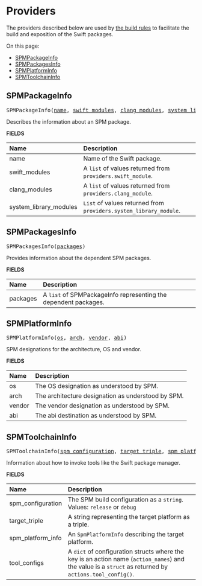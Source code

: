 <!-- Generated with Stardoc, Do Not Edit! -->
# Providers

The providers described below are used by [the build rules](/doc/build_rules.md) to
facilitate the build and exposition of the Swift packages.

On this page:

  * [SPMPackageInfo](#SPMPackageInfo)
  * [SPMPackagesInfo](#SPMPackagesInfo)
  * [SPMPlatformInfo](#SPMPlatformInfo)
  * [SPMToolchainInfo](#SPMToolchainInfo)

<a id="#SPMPackageInfo"></a>

## SPMPackageInfo

<pre>
SPMPackageInfo(<a href="#SPMPackageInfo-name">name</a>, <a href="#SPMPackageInfo-swift_modules">swift_modules</a>, <a href="#SPMPackageInfo-clang_modules">clang_modules</a>, <a href="#SPMPackageInfo-system_library_modules">system_library_modules</a>)
</pre>

Describes the information about an SPM package.

**FIELDS**


| Name  | Description |
| :------------- | :------------- |
| <a id="SPMPackageInfo-name"></a>name |  Name of the Swift package.    |
| <a id="SPMPackageInfo-swift_modules"></a>swift_modules |  A <code>list</code> of values returned from <code>providers.swift_module</code>.    |
| <a id="SPMPackageInfo-clang_modules"></a>clang_modules |  A <code>list</code> of values returned from <code>providers.clang_module</code>.    |
| <a id="SPMPackageInfo-system_library_modules"></a>system_library_modules |  <code>List</code> of values returned from <code>providers.system_library_module</code>.    |


<a id="#SPMPackagesInfo"></a>

## SPMPackagesInfo

<pre>
SPMPackagesInfo(<a href="#SPMPackagesInfo-packages">packages</a>)
</pre>

Provides information about the dependent SPM packages.

**FIELDS**


| Name  | Description |
| :------------- | :------------- |
| <a id="SPMPackagesInfo-packages"></a>packages |  A <code>list</code> of SPMPackageInfo representing the dependent packages.    |


<a id="#SPMPlatformInfo"></a>

## SPMPlatformInfo

<pre>
SPMPlatformInfo(<a href="#SPMPlatformInfo-os">os</a>, <a href="#SPMPlatformInfo-arch">arch</a>, <a href="#SPMPlatformInfo-vendor">vendor</a>, <a href="#SPMPlatformInfo-abi">abi</a>)
</pre>

SPM designations for the architecture, OS and vendor.

**FIELDS**


| Name  | Description |
| :------------- | :------------- |
| <a id="SPMPlatformInfo-os"></a>os |  The OS designation as understood by SPM.    |
| <a id="SPMPlatformInfo-arch"></a>arch |  The architecture designation as understood by SPM.    |
| <a id="SPMPlatformInfo-vendor"></a>vendor |  The vendor designation as understood by SPM.    |
| <a id="SPMPlatformInfo-abi"></a>abi |  The abi destination as understood by SPM.    |


<a id="#SPMToolchainInfo"></a>

## SPMToolchainInfo

<pre>
SPMToolchainInfo(<a href="#SPMToolchainInfo-spm_configuration">spm_configuration</a>, <a href="#SPMToolchainInfo-target_triple">target_triple</a>, <a href="#SPMToolchainInfo-spm_platform_info">spm_platform_info</a>, <a href="#SPMToolchainInfo-tool_configs">tool_configs</a>)
</pre>

Information about how to invoke tools like the Swift package manager.

**FIELDS**


| Name  | Description |
| :------------- | :------------- |
| <a id="SPMToolchainInfo-spm_configuration"></a>spm_configuration |  The SPM build configuration as a <code>string</code>. Values: <code>release</code> or <code>debug</code>    |
| <a id="SPMToolchainInfo-target_triple"></a>target_triple |  A string representing the target platform as a triple.    |
| <a id="SPMToolchainInfo-spm_platform_info"></a>spm_platform_info |  An <code>SpmPlatformInfo</code> describing the target platform.    |
| <a id="SPMToolchainInfo-tool_configs"></a>tool_configs |  A <code>dict</code> of configuration structs where the key is an action name (<code>action_names</code>) and the value is a <code>struct</code> as returned by <code>actions.tool_config()</code>.    |



